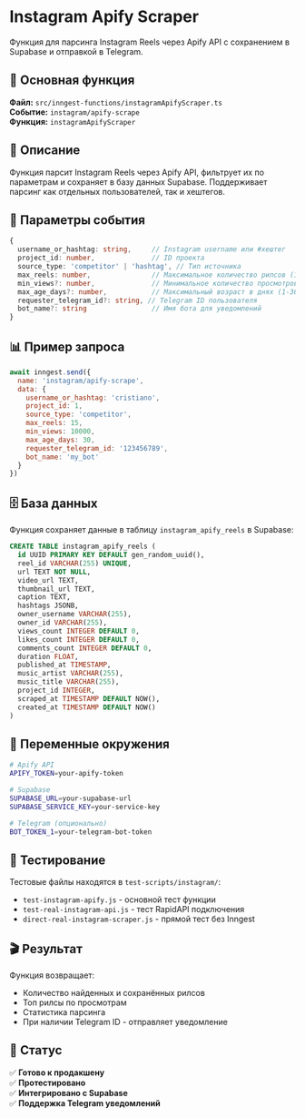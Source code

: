 # Instagram Apify Scraper

Функция для парсинга Instagram Reels через Apify API с сохранением в Supabase и отправкой в Telegram.

## 🎯 Основная функция

**Файл:** `src/inngest-functions/instagramApifyScraper.ts`  
**Событие:** `instagram/apify-scrape`  
**Функция:** `instagramApifyScraper`  

## 📝 Описание

Функция парсит Instagram Reels через Apify API, фильтрует их по параметрам и сохраняет в базу данных Supabase. Поддерживает парсинг как отдельных пользователей, так и хештегов.

## 🔧 Параметры события

```typescript
{
  username_or_hashtag: string,     // Instagram username или #хештег
  project_id: number,              // ID проекта
  source_type: 'competitor' | 'hashtag', // Тип источника
  max_reels: number,               // Максимальное количество рилсов (1-500)
  min_views?: number,              // Минимальное количество просмотров
  max_age_days?: number,           // Максимальный возраст в днях (1-365)
  requester_telegram_id?: string, // Telegram ID пользователя
  bot_name?: string                // Имя бота для уведомлений
}
```

## 📊 Пример запроса

```javascript
await inngest.send({
  name: 'instagram/apify-scrape',
  data: {
    username_or_hashtag: 'cristiano',
    project_id: 1,
    source_type: 'competitor',
    max_reels: 15,
    min_views: 10000,
    max_age_days: 30,
    requester_telegram_id: '123456789',
    bot_name: 'my_bot'
  }
})
```

## 🗄️ База данных

Функция сохраняет данные в таблицу `instagram_apify_reels` в Supabase:

```sql
CREATE TABLE instagram_apify_reels (
  id UUID PRIMARY KEY DEFAULT gen_random_uuid(),
  reel_id VARCHAR(255) UNIQUE,
  url TEXT NOT NULL,
  video_url TEXT,
  thumbnail_url TEXT,
  caption TEXT,
  hashtags JSONB,
  owner_username VARCHAR(255),
  owner_id VARCHAR(255),
  views_count INTEGER DEFAULT 0,
  likes_count INTEGER DEFAULT 0,
  comments_count INTEGER DEFAULT 0,
  duration FLOAT,
  published_at TIMESTAMP,
  music_artist VARCHAR(255),
  music_title VARCHAR(255),
  project_id INTEGER,
  scraped_at TIMESTAMP DEFAULT NOW(),
  created_at TIMESTAMP DEFAULT NOW()
)
```

## 🔑 Переменные окружения

```bash
# Apify API
APIFY_TOKEN=your-apify-token

# Supabase
SUPABASE_URL=your-supabase-url
SUPABASE_SERVICE_KEY=your-service-key

# Telegram (опционально)
BOT_TOKEN_1=your-telegram-bot-token
```

## 🧪 Тестирование

Тестовые файлы находятся в `test-scripts/instagram/`:
- `test-instagram-apify.js` - основной тест функции
- `test-real-instagram-api.js` - тест RapidAPI подключения
- `direct-real-instagram-scraper.js` - прямой тест без Inngest

## 🎬 Результат

Функция возвращает:
- Количество найденных и сохранённых рилсов
- Топ рилсы по просмотрам
- Статистика парсинга
- При наличии Telegram ID - отправляет уведомление

## 🚀 Статус

✅ **Готово к продакшену**  
✅ **Протестировано**  
✅ **Интегрировано с Supabase**  
✅ **Поддержка Telegram уведомлений**
